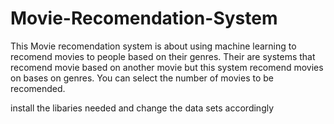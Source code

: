 # Movie-Recomendation-System
This Movie recomendation system is about using machine learning to recomend movies to people based on their genres. Their are systems that recomend movie based on another movie but this system recomend movies on bases on genres. You can select the number of movies to be recomended.

install the libaries needed and change the data sets accordingly 
